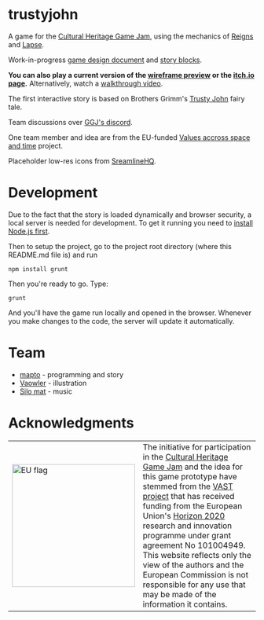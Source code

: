 # trustyjohn

A game for the [Cultural Heritage Game Jam](https://itch.io/jam/cultural-heritage-game-jam), using the mechanics of [Reigns](https://www.youtube.com/watch?v=GrERrdSze10) and [Lapse](https://www.youtube.com/watch?v=A-owhIViyI0).

Work-in-progress [game design document](https://docs.google.com/document/d/1w1eJTdvcJKE9bfqIMtB6Bz-RM-k4bFjmksxTEOHXFec) and [story blocks](https://docs.google.com/spreadsheets/d/1N2TX5G59T9z6tlyIEbXTSZCaHk09DXstBK6leT2r4Mk/).

**You can also play a current version of the [wireframe preview](https://gamej.am/) or the [itch.io page](mapto.itch.io/fairytaleswipe).** Alternatively, watch a [walkthrough video](https://vimeo.com/648254108).

The first interactive story is based on Brothers Grimm's [Trusty John](https://www.grimmstories.com/en/grimm_fairy-tales/faithful_john) fairy tale.

Team discussions over [GGJ's discord](https://discord.gg/ggj).

One team member and idea are from the EU-funded [Values accross space and time](https://www.vast-project.eu/) project.

Placeholder low-res icons from [SreamlineHQ](https://www.streamlinehq.com).

# Development

Due to the fact that the story is loaded dynamically and browser security, a local server is needed for development. To get it running you need to [install Node.js first](https://nodejs.org/en/download/).

Then to setup the project, go to the project root directory (where this README.md file is) and run

    npm install grunt

Then you're ready to go. Type:

    grunt

And you'll have the game run locally and opened in the browser. Whenever you make changes to the code, the server will update it automatically.

# Team

* [mapto](https://mapto.itch.io) - programming and story
* [Vaowler](https://www.artstation.com/vaowler) - illustration
* [Silo mat](https://www.youtube.com/channel/UCD3VGCRXXfEaxqzBhHfrfrA) - music

# Acknowledgments
<table><tr><td> <img src="https://ec.europa.eu/research/participants/docs/h2020-funding-guide/imgs/eu-flag.jpg" alt="EU flag" title="EU flag" width="250px"/> </td><td> The initiative for participation in the <a href="https://itch.io/jam/cultural-heritage-game-jam">Cultural Heritage Game Jam</a> and the idea for this game prototype have stemmed from the <a href="https://www.vast-project.eu">VAST project</a> that has received funding from the European Union's <a href="https://ec.europa.eu/programmes/horizon2020">Horizon 2020</a> research and innovation programme under grant agreement No 101004949. This website reflects only the view of the authors and the European Commission is not responsible for any use that may be made of the information it contains. </td></tr></table>
